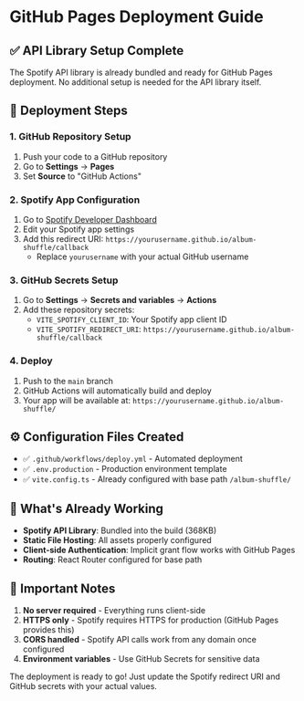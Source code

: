 # GitHub Pages Deployment Guide

## ✅ API Library Setup Complete

The Spotify API library is already bundled and ready for GitHub Pages deployment. No additional setup is needed for the API library itself.

## 🚀 Deployment Steps

### 1. GitHub Repository Setup
1. Push your code to a GitHub repository
2. Go to **Settings** → **Pages**
3. Set **Source** to "GitHub Actions"

### 2. Spotify App Configuration
1. Go to [Spotify Developer Dashboard](https://developer.spotify.com/dashboard)
2. Edit your Spotify app settings
3. Add this redirect URI: `https://yourusername.github.io/album-shuffle/callback`
   - Replace `yourusername` with your actual GitHub username

### 3. GitHub Secrets Setup
1. Go to **Settings** → **Secrets and variables** → **Actions**
2. Add these repository secrets:
   - `VITE_SPOTIFY_CLIENT_ID`: Your Spotify app client ID
   - `VITE_SPOTIFY_REDIRECT_URI`: `https://yourusername.github.io/album-shuffle/callback`

### 4. Deploy
1. Push to the `main` branch
2. GitHub Actions will automatically build and deploy
3. Your app will be available at: `https://yourusername.github.io/album-shuffle/`

## ⚙️ Configuration Files Created

- ✅ `.github/workflows/deploy.yml` - Automated deployment
- ✅ `.env.production` - Production environment template
- ✅ `vite.config.ts` - Already configured with base path `/album-shuffle/`

## 🔧 What's Already Working

- **Spotify API Library**: Bundled into the build (368KB)
- **Static File Hosting**: All assets properly configured
- **Client-side Authentication**: Implicit grant flow works with GitHub Pages
- **Routing**: React Router configured for base path

## 📝 Important Notes

1. **No server required** - Everything runs client-side
2. **HTTPS only** - Spotify requires HTTPS for production (GitHub Pages provides this)
3. **CORS handled** - Spotify API calls work from any domain once configured
4. **Environment variables** - Use GitHub Secrets for sensitive data

The deployment is ready to go! Just update the Spotify redirect URI and GitHub secrets with your actual values.